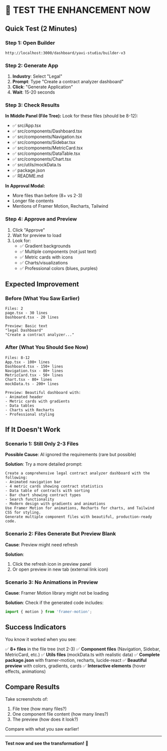 # 🎯 TEST THE ENHANCEMENT NOW

## Quick Test (2 Minutes)

### Step 1: Open Builder
```
http://localhost:3000/dashboard/yavi-studio/builder-v3
```

### Step 2: Generate App
1. **Industry**: Select "Legal"
2. **Prompt**: Type "Create a contract analyzer dashboard"
3. **Click**: "Generate Application"
4. **Wait**: 15-20 seconds

### Step 3: Check Results

**In Middle Panel (File Tree):**
Look for these files (should be 8-12):
- ✅ src/App.tsx
- ✅ src/components/Dashboard.tsx
- ✅ src/components/Navigation.tsx
- ✅ src/components/Sidebar.tsx
- ✅ src/components/MetricCard.tsx
- ✅ src/components/DataTable.tsx
- ✅ src/components/Chart.tsx
- ✅ src/utils/mockData.ts
- ✅ package.json
- ✅ README.md

**In Approval Modal:**
- More files than before (8+ vs 2-3)
- Longer file contents
- Mentions of Framer Motion, Recharts, Tailwind

### Step 4: Approve and Preview

1. Click "Approve"
2. Wait for preview to load
3. Look for:
   - ✅ Gradient backgrounds
   - ✅ Multiple components (not just text)
   - ✅ Metric cards with icons
   - ✅ Charts/visualizations
   - ✅ Professional colors (blues, purples)

## Expected Improvement

### Before (What You Saw Earlier)
```
Files: 2
page.tsx - 30 lines
Dashboard.tsx - 20 lines

Preview: Basic text
"legal Dashboard"
"Create a contract analyzer..."
```

### After (What You Should See Now)
```
Files: 8-12
App.tsx - 100+ lines
Dashboard.tsx - 150+ lines
Navigation.tsx - 80+ lines
MetricCard.tsx - 50+ lines
Chart.tsx - 80+ lines
mockData.ts - 200+ lines

Preview: Beautiful dashboard with:
- Animated header
- Metric cards with gradients
- Data tables
- Charts with Recharts
- Professional styling
```

## If It Doesn't Work

### Scenario 1: Still Only 2-3 Files

**Possible Cause**: AI ignored the requirements (rare but possible)

**Solution**: Try a more detailed prompt:
```
Create a comprehensive legal contract analyzer dashboard with the following:
- Animated navigation bar
- 4 metric cards showing contract statistics
- Data table of contracts with sorting
- Bar chart showing contract types
- Search functionality
- Modern design with gradients and animations
Use Framer Motion for animations, Recharts for charts, and Tailwind CSS for styling.
Generate multiple component files with beautiful, production-ready code.
```

### Scenario 2: Files Generate But Preview Blank

**Cause**: Preview might need refresh

**Solution**:
1. Click the refresh icon in preview panel
2. Or open preview in new tab (external link icon)

### Scenario 3: No Animations in Preview

**Cause**: Framer Motion library might not be loading

**Solution**: Check if the generated code includes:
```javascript
import { motion } from 'framer-motion';
```

## Success Indicators

You know it worked when you see:

✅ **8+ files** in the file tree (not 2-3)
✅ **Component files** (Navigation, Sidebar, MetricCard, etc.)
✅ **Utils files** (mockData.ts with realistic data)
✅ **Complete package.json** with framer-motion, recharts, lucide-react
✅ **Beautiful preview** with colors, gradients, cards
✅ **Interactive elements** (hover effects, animations)

## Compare Results

Take screenshots of:
1. File tree (how many files?)
2. One component file content (how many lines?)
3. The preview (how does it look?)

Compare with what you saw earlier!

---

**Test now and see the transformation!** 🚀
